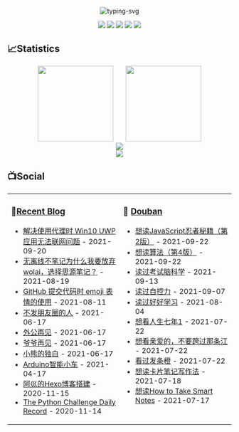 <p align="center">
   <img src="https://readme-typing-svg.herokuapp.com?color=28696B&size=21&center=true&lines=%E9%97%AA%E9%97%AA%E5%8F%91%E4%BA%AE%EF%BC%8C%E9%97%AA%E9%97%AA%E5%8F%91%E4%BA%AE;Achuan-2+%E7%A5%9D%E4%BD%A0%E4%BB%8A%E6%97%A5%E6%84%89%E5%BF%AB" alt="typing-svg">
</p>

<p align="center">
<a title="Hits" target="_blank" href="https://github.com/Achuan-2/Achuan-2"><img src="https://hits.b3log.org/Achuan-2/Achuan-2.svg" ></a>
<a title="github" target="_blank" href="https://github.com/Achuan-2"><img src="https://img.shields.io/badge/dynamic/json?label=GitHub&suffix=%20followers&query=%24.data.totalSubs&url=https%3A%2F%2Fapi.spencerwoo.com%2Fsubstats%2F%3Fsource%3Dgithub%26queryKey%3DAchuan-2&labelColor=282c34&color=181717&logo=github&longCache=true" ></a>
<a title="weibo" target="_blank" href="https://weibo.com/2139813304/profile"><img src="https://img.shields.io/badge/dynamic/json?labelColor=e71f19&color=040000&label=Weibo&suffix=%20followers&query=%24.data.totalSubs&url=https%3A%2F%2Fapi.spencerwoo.com%2Fsubstats%2F%3Fsource%3Dweibo%26queryKey%3D2139813304&logo=sina-weibo&longCache=true" ></a>
<a title="zhihu" target="_blank" href="https://www.zhihu.com/people/achuan-2"><img src="https://img.shields.io/badge/dynamic/json?color=0e9ece&labelColor=131010&label=Zhihu&suffix=%20followers&query=%24.data.totalSubs&url=https%3A%2F%2Fapi.spencerwoo.com%2Fsubstats%2F%3Fsource%3Dzhihu%26queryKey%3Dachuan-2&logo=zhihu&longCache=true" ></a>
<a title="bilibili" target="_blank" href="https://space.bilibili.com/349243695"><img src="https://img.shields.io/badge/dynamic/json?color=00a1d6&labelColor=555555&label=Bilibili&suffix=%20followers&query=%24.data.totalSubs&url=https%3A%2F%2Fapi.spencerwoo.com%2Fsubstats%2F%3Fsource%3Dbilibili%26queryKey%3D349243695&logo=bilibili&longCache=true" ></a>
</p>

## 📈Statistics

<div align="center">
<span>&emsp;&emsp;</span>
<img height="170px" src="https://github-readme-stats.vercel.app/api?username=Achuan-2" /><span>&emsp;&emsp;</span><img height="170px" src="https://github-readme-stats.vercel.app/api/top-langs/?username=Achuan-2&layout=compact&langs_count=8" />
<span>&emsp;&emsp;</span>
</div>
<div align="center">
    <img  src="https://github-readme-streak-stats.herokuapp.com/?user=Achuan-2" />
</div>
<div align="center">
    <img src="https://activity-graph.herokuapp.com/graph?username=Achuan-2&theme=xcode" />
</div>

## 📺Social

<table>
<tbody>
   <tr>
       <td  valign="top" width="50%">

### 📝<a href="https://achuan-2.top/" target="_blank">Recent Blog</a>
          
<!-- START_SECTION:blog -->
* <a href='https://achuan-2.top/posts/840d.html' target='_blank'>解决使用代理时 Win10 UWP 应用无法联网问题</a> - 2021-09-20
* <a href='https://achuan-2.top/posts/f8bd.html' target='_blank'>无离线不笔记为什么我要放弃wolai，选择思源笔记？</a> - 2021-08-19
* <a href='https://achuan-2.top/posts/b8c8.html' target='_blank'>GitHub 提交代码时 emoji 表情的使用</a> - 2021-08-11
* <a href='https://achuan-2.top/posts/e98d.html' target='_blank'>不发朋友圈的人</a> - 2021-06-17
* <a href='https://achuan-2.top/posts/80a3.html' target='_blank'>外公再见</a> - 2021-06-17
* <a href='https://achuan-2.top/posts/80ed.html' target='_blank'>爷爷再见</a> - 2021-06-17
* <a href='https://achuan-2.top/posts/23b2.html' target='_blank'>小熊的独白</a> - 2021-06-17
* <a href='https://achuan-2.top/posts/17b5.html' target='_blank'>Arduino智能小车</a> - 2021-04-17
* <a href='https://achuan-2.top/posts/a881.html' target='_blank'>阿巛的Hexo博客搭建</a> - 2020-11-15
* <a href='https://achuan-2.top/posts/c134.html' target='_blank'>The Python Challenge Daily Record</a> - 2020-11-14
<!-- END_SECTION:blog -->
</td>
       <td  valign="top" width="50%">

### 🎥 <a href="https://www.douban.com/people/sjx270992395/" target="_blank">Douban</a>

<!-- START_SECTION:douban -->
* <a href='https://book.douban.com/subject/30143702/' target='_blank'>想读JavaScript忍者秘籍（第2版）</a> - 2021-09-22
* <a href='https://book.douban.com/subject/19952400/' target='_blank'>想读算法（第4版）</a> - 2021-09-22
* <a href='https://book.douban.com/subject/33944838/' target='_blank'>读过考试脑科学</a> - 2021-09-13
* <a href='https://book.douban.com/subject/10786473/' target='_blank'>读过自控力</a> - 2021-09-07
* <a href='https://book.douban.com/subject/26952718/' target='_blank'>读过好好学习</a> - 2021-08-04
* <a href='http://movie.douban.com/subject/2123439/' target='_blank'>想看人生七年1</a> - 2021-07-22
* <a href='http://movie.douban.com/subject/25978207/' target='_blank'>想看亲爱的，不要跨过那条江</a> - 2021-07-22
* <a href='http://movie.douban.com/subject/1292233/' target='_blank'>看过发条橙</a> - 2021-07-22
* <a href='https://book.douban.com/subject/35503571/' target='_blank'>想读卡片笔记写作法</a> - 2021-07-18
* <a href='https://book.douban.com/subject/30216624/' target='_blank'>想读How to Take Smart Notes</a> - 2021-07-17
<!-- END_SECTION:douban -->
</td>
        </tr>
</tbody>
</table>


